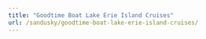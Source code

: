 ```yaml
---
title: "Goodtime Boat Lake Erie Island Cruises"
url: /sandusky/goodtime-boat-lake-erie-island-cruises/
---
```

